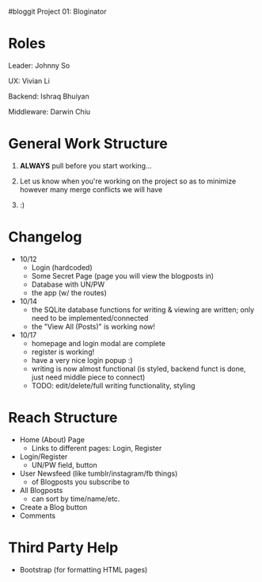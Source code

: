 #bloggit
Project 01: Bloginator

# Roles
Leader: Johnny So

UX: Vivian Li

Backend: Ishraq Bhuiyan

Middleware: Darwin Chiu

# General Work Structure
1) <b>ALWAYS</b> pull before you start working...

2) Let us know when you're working on the project so as to minimize however many merge conflicts we will have

3) :)

# Changelog
- 10/12
  - Login (hardcoded)
  - Some Secret Page (page you will view the blogposts in)
  - Database with UN/PW 
  - the app (w/ the routes)
- 10/14
  - the SQLite database functions for writing & viewing are written; only need to be implemented/connected
  - the "View All (Posts)" is working now!
- 10/17
  - homepage and login modal are complete
  - register is working!
  - have a very nice login popup :)
  - writing is now almost functional (is styled, backend funct is done, just need middle piece to connect)
  - TODO: edit/delete/full writing functionality, styling

# Reach Structure
- Home (About) Page
  - Links to different pages: Login, Register
- Login/Register
  - UN/PW field, button
- User Newsfeed (like tumblr/instagram/fb things)
  - of Blogposts you subscribe to
- All Blogposts
  - can sort by time/name/etc.
- Create a Blog button
- Comments

# Third Party Help
- Bootstrap (for formatting HTML pages)
